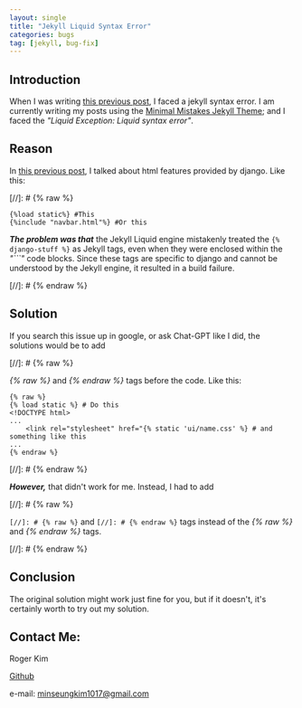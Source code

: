 ```yaml
---
layout: single
title: "Jekyll Liquid Syntax Error"
categories: bugs
tag: [jekyll, bug-fix]
---
```


## Introduction

When I was writing [this previous post](https://rogerkimjazzlover.github.io/django/django-html-features/), I faced a jekyll syntax error. I am currently writing my posts using the [Minimal Mistakes Jekyll Theme](https://github.com/mmistakes/minimal-mistakes); and I faced the _"Liquid Exception: Liquid syntax error"_.

## Reason

In [this previous post](https://rogerkimjazzlover.github.io/django/django-html-features/), I talked about html features provided by django. Like this:

[//]: # {% raw %}
```
{%load static%} #This
{%include "navbar.html"%} #Or this
```

***The problem was that*** the Jekyll Liquid engine mistakenly treated the ```{% django-stuff %}``` as Jekyll tags, even when they were enclosed within the _"```"_ code blocks. Since these tags are specific to django and cannot be understood by the Jekyll engine, it resulted in a build failure.

[//]: # {% endraw %}

## Solution

If you search this issue up in google, or ask Chat-GPT like I did, the solutions would be to add 

[//]: # {% raw %}

_{% raw %}_ and _{% endraw %}_ tags before the code. Like this:

```
{% raw %}
{% load static %} # Do this
<!DOCTYPE html>
...
    <link rel="stylesheet" href="{% static 'ui/name.css' %} # and something like this
...
{% endraw %}
```

[//]: # {% endraw %}

***However,*** that didn't work for me. Instead, I had to add

[//]: # {% raw %}

```[//]: # {% raw %}``` and ```[//]: # {% endraw %}``` tags instead of the _{% raw %}_ and _{% endraw %}_ tags.

[//]: # {% endraw %}

## Conclusion

The original solution might work just fine for you, but if it doesn't, it's certainly worth to try out my solution.

## Contact Me:

Roger Kim

[Github](https://github.com/RogerKimJazzLover)

e-mail: <minseungkim1017@gmail.com> 